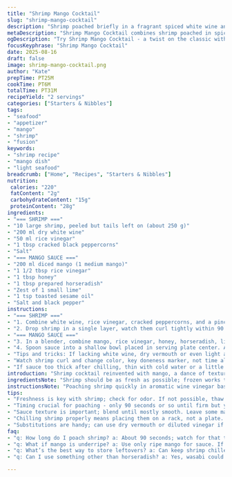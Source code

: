 ```yaml
---
title: "Shrimp Mango Cocktail"
slug: "shrimp-mango-cocktail"
description: "Shrimp poached briefly in a fragrant spiced white wine and rice vinegar bath. A tangy mango sauce with horseradish, lime zest, and a hint of honey for balance. No nuts, dairy, gluten, or eggs. Quick cool-down to maintain shrimp firmness. Sauce pureed smooth but with bright citrus pop. Serve shrimp chilled, arranged around the sauce. Simple, fresh, precise. Small switchups: swapped sugar for honey, coriander seeds for cracked black peppercorns; added a subtle drizzle of sesame oil for complexity. Timing flexible but watch shrimp curl tightly and sauce texture smoothy but slightly textured. "
metaDescription: "Shrimp Mango Cocktail combines shrimp poached in spiced white wine with a tangy mango sauce for a fresh and vibrant dish."
ogDescription: "Try Shrimp Mango Cocktail - a twist on the classic with shrimp in white wine and a mango sauce that’s bright with lime and horseradish."
focusKeyphrase: "Shrimp Mango Cocktail"
date: 2025-08-16
draft: false
image: shrimp-mango-cocktail.png
author: "Kate"
prepTime: PT25M
cookTime: PT6M
totalTime: PT31M
recipeYield: "2 servings"
categories: ["Starters & Nibbles"]
tags:
- "seafood"
- "appetizer"
- "mango"
- "shrimp"
- "fusion"
keywords:
- "shrimp recipe"
- "mango dish"
- "light seafood"
breadcrumb: ["Home", "Recipes", "Starters & Nibbles"]
nutrition: 
 calories: "220"
 fatContent: "2g"
 carbohydrateContent: "15g"
 proteinContent: "28g"
ingredients:
- "=== SHRIMP ==="
- "10 large shrimp, peeled but tails left on (about 250 g)"
- "200 ml dry white wine"
- "50 ml rice vinegar"
- "1 tbsp cracked black peppercorns"
- "Salt"
- "=== MANGO SAUCE ==="
- "200 ml diced mango (1 medium mango)"
- "1 1/2 tbsp rice vinegar"
- "1 tbsp honey"
- "1 tbsp prepared horseradish"
- "Zest of 1 small lime"
- "1 tsp toasted sesame oil"
- "Salt and black pepper"
instructions:
- "=== SHRIMP ==="
- "1. Combine white wine, rice vinegar, cracked peppercorns, and a pinch of salt in a small saucepan. Bring to a soft boil - listen for gentle simmering, not rapid bubbling; aroma should be sharp but balanced."
- "2. Drop shrimp in a single layer, watch them curl tightly within 90 seconds. Remove immediately once opaque and firmer to touch but still yielding. Overcook—rubbery and dry. Drain shrimp, pat dry, let cool on a rack uncovered for air circulation. Refrigerate about 45 minutes. Don't cover while hot or shrimp sweat and soften."
- "=== MANGO SAUCE ==="
- "3. In a blender, combine mango, rice vinegar, honey, horseradish, lime zest, and sesame oil. Pulse until mostly smooth but retain slight mango texture for bite. Season with salt and freshly ground pepper. Taste constantly, balance sweetness and acidity. If sauce too sharp, add a touch more honey; too flat, more vinegar or zest."
- "4. Spoon sauce into a shallow bowl placed in serving plate center. Arrange chilled shrimp around sauce, tails pointing outward. The contrast of cold shrimp and zing from horseradish mingles with sweet, bright mango. Serve immediately or cover and chill up to 1 hour before serving for flavors to meld and sauce to thicken slightly."
- "Tips and tricks: If lacking white wine, dry vermouth or even light apple cider vinegar diluted with water works; shrimp mustn't stew. For horseradish sub, wasabi paste but reduce quantity significantly. Sesame oil adds umami depth but use toasted only, or omit for neutral flavor profile."
- "Watch shrimp curl and change color, key doneness marker, not time alone. Overcooked shrimp have a tough snap and dull matte look. Mango should be ripe and fragrant, underripe mango kills sauce sweetness."
- "If sauce too thick after chilling, thin with cold water or a little extra vinegar. Spoon gently to avoid breaking shrimp delicate texture."
introduction: "Shrimp cocktail reinvented with mango, a dance of textures and tang. Peeling shrimp tails but leaving them on adds grip and elegance. Poaching shrimp fast in a fragrant bath tones down fishiness while the vinegar and cracked peppercorns infuse subtle aromatics. Timing shrimp here is everything — watch the pink curl, feel the firmness. Mangos bring tropical sweetness but paired with horseradish and citrus zest the bite is sharp and refreshing. A dash of sesame oil is a secret weapon - barely there, but deepens flavor without overpowering. Chill shrimp, sauce—not just for temperature, but to set flavors. No need to fuss with heavy cream or mayonnaise; here, pure, clean, bright flavor wins. Swap sugar for honey for a rounder note, coriander seeds for black peppercorns to tighten spice. These subtle changes make a familiar starter new again. Small tweaks, big impact."
ingredientsNote: "Shrimp should be as fresh as possible; frozen works too but thaw fully and pat dry. Poaching in white wine with vinegar softens shrimp while seasoning gently. Avoid crowding the pan or shrimp will stew, becoming rubbery. Cracked black peppercorns add sharp bite without overwhelming the subtle shrimp taste. For sauce, ripe mango is non-negotiable — underripe mango is bitter and harms whole dish balance. Honey replaces sugar for natural sweetness and slight floral notes; adjust to taste as mango sweetness varies by season. Horseradish delivers heat and aroma — fresh prepared preferred but store-bought works fine. Lime zest brightens sauce; no substitute for the fresh oil in the peel. Sesame oil is optional but recommended for a whisper of toasted nuttiness. Salt and pepper essential for complexity and to counter sweet elements. If any ingredient missing, invert vinegar with lemon juice or mild white balsamic; swap mango with peach or nectarine for seasonal twist but adjust acidity and sweetness accordingly."
instructionsNote: "Poaching shrimp quickly in aromatic wine vinegar base prevents toughness common with boil-and-shock methods. Look for shrimp to curl into tight C shape, flesh turning opaque but still springy; overcooked shrimps curl further into a tight O and feel stiff. Stir during simmer only initially to release aroma; then leave shrimp still to cook evenly. Cooling shrimp uncovered avoids condensation, which softens texture. Purée mango sauce moderate: too smooth loses freshness, too chunky lacks cohesion. Tasting sauce in stages is crucial; balance acid, sweet, heat, and salt iteratively. Assemble chilled shrimp around sauce just before serving; prolonged soaking turns shrimp mushy. If preparing ahead, store sauce separately and combine at last moment. Alternative serving: spoon sauce on small plates, stack shrimp atop for a layered effect. Control sauce thickness by adjusting mango quantity and blending time. Don't rush sauce blending; texture matters. In tight schedules, substitute shaking mango sauce ingredients in a sealed jar and vigorous shaking for a rustic alternative; lacks creaminess but fine in pinch."
tips:
- "Freshness is key with shrimp; check for odor. If not possible, thaw frozen shrimp completely. Dry properly. Prep vinegar and wine mix while shrimp cool."
- "Timing crucial for poaching - only 90 seconds or so until firm but yielding. Listen for that simmer, watch shrimp turn opaque. Don’t let them stew."
- "Sauce texture is important; blend until mostly smooth. Leave some mango chunks for that texture pop. Balance acidity, sweetness. Taste as you go. Adjust."
- "Chilling shrimp properly means placing them on a rack, not a plate. If covered while hot, they sweat. Result: mushy shrimp. Air helps maintain texture."
- "Substitutions are handy; can use dry vermouth or diluted vinegar if white wine lacking. Adjust shrimp poaching time depending on size. Large shrimp cook quickly."
faq:
- "q: How long do I poach shrimp? a: About 90 seconds; watch for that tight curl. Remove once opaque. If overcooked, they turn rubbery and dry."
- "q: What if mango is underripe? a: Use only ripe mango for sauce. If too firm, it’ll ruin balance. Can substitute peach or nectarine if needed."
- "q: What’s the best way to store leftovers? a: Can keep shrimp chilled in the fridge for a day. Sauce too; keep separate. Quick reassemble before serving."
- "q: Can I use something other than horseradish? a: Yes, wasabi could work but use less. Works for a kick but watch strength. Honey adds sweetness."

---
```

